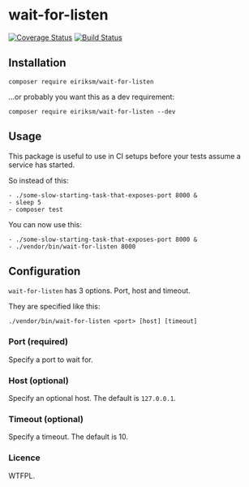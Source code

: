 # wait-for-listen

[![Coverage Status](https://coveralls.io/repos/github/eiriksm/wait-for-listen/badge.svg?branch=master)](https://coveralls.io/github/eiriksm/wait-for-listen?branch=master)
[![Build Status](https://travis-ci.org/eiriksm/wait-for-listen.svg?branch=master)](https://travis-ci.org/eiriksm/wait-for-listen)

## Installation

```
composer require eiriksm/wait-for-listen
```

...or probably you want this as a dev requirement:

```
composer require eiriksm/wait-for-listen --dev
```

## Usage

This package is useful to use in CI setups before your tests assume a service has started.

So instead of this:

```
- ./some-slow-starting-task-that-exposes-port 8000 &
- sleep 5
- composer test
```

You can now use this:

```
- ./some-slow-starting-task-that-exposes-port 8000 &
- ./vendor/bin/wait-for-listen 8000
```

## Configuration

`wait-for-listen` has 3 options. Port, host and timeout.

They are specified like this:

```
./vendor/bin/wait-for-listen <port> [host] [timeout]
```

### Port (required)

Specify a port to wait for.

### Host (optional)

Specify an optional host. The default is `127.0.0.1`.

### Timeout (optional)

Specify a timeout. The default is 10.

### Licence
WTFPL.
